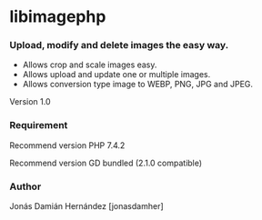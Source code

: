 # libimagephp
### Upload, modify and delete images the easy way. 

* Allows crop and scale images easy. 
* Allows upload and update one or multiple images. 
* Allows conversion type image to WEBP, PNG, JPG and JPEG.

Version 1.0

### Requirement

Recommend version PHP 7.4.2 

Recommend version GD bundled (2.1.0 compatible)

### Author

Jonás Damián Hernández [jonasdamher]

